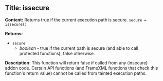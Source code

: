 ## Title: issecure

**Content:**
Returns true if the current execution path is secure.
`secure = issecure()`

**Returns:**
- `secure`
  - *boolean* - true if the current path is secure (and able to call protected functions), false otherwise.

**Description:**
This function will return false if called from any (insecure) addon code.
Certain API functions (and FrameXML functions that check this function's return value) cannot be called from tainted execution paths.